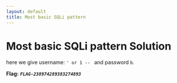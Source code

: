 ```yaml
---
layout: default
title: Most basic SQLi pattern
---
```


# Most basic SQLi pattern Solution

here we give username: `' or 1 -- ` and password `b`.


**Flag:** ***`FLAG-238974289383274893`***
